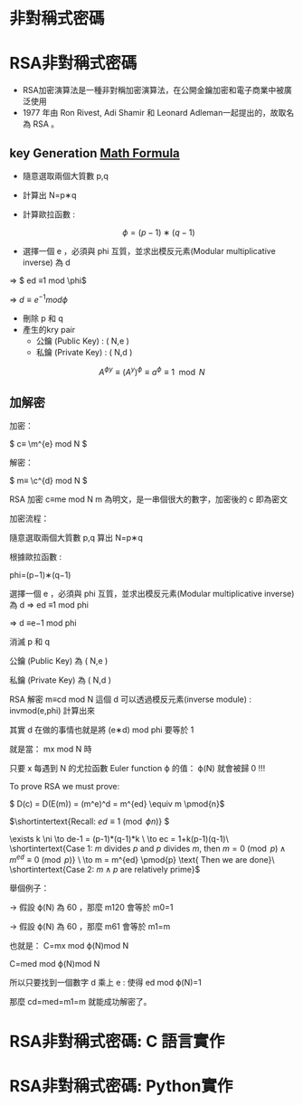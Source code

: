 # 非對稱式密碼

# RSA非對稱式密碼
- RSA加密演算法是一種非對稱加密演算法，在公開金鑰加密和電子商業中被廣泛使用
- 1977 年由 Ron Rivest, Adi Shamir 和 Leonard Adleman一起提出的，故取名為 RSA 。

## key Generation [Math Formula](https://www.luogu.com.cn/article/1gxob6zc)
- 隨意選取兩個大質數 p,q
- 計算出 N=p∗q
- 計算歐拉函數 :

  $$ \phi =(p−1)∗(q−1)$$

- 選擇一個 e ，必須與 phi 互質，並求出模反元素(Modular multiplicative inverse) 為 d

⇒  $ ed ≡1 mod \phi$

⇒  $d ≡e^{−1} mod \phi$

- 刪除  p 和 q
- 產生的kry pair
  - 公鑰 (Public Key) : ( N,e )
  - 私鑰 (Private Key) : ( N,d )

$$
A^{\phi y} \equiv (A^y)^{\phi} 
\equiv a^{\phi} \equiv 1 \mod N
$$

## 加解密

加密：

$ c≡ \m^{e} mod N $

解密：

$ m≡ \c^{d} mod N $


RSA 加密
c≡me mod N
m
 為明文，是一串個很大的數字，加密後的 c
 即為密文

加密流程：

隨意選取兩個大質數 p,q
 算出 N=p∗q

根據歐拉函數 :

phi=(p−1)∗(q−1)

選擇一個 e ，必須與 phi 互質，並求出模反元素(Modular multiplicative inverse) 為 d
⇒ ed ≡1 mod phi

⇒  d ≡e−1 mod phi

消滅 p 和 q

公鑰 (Public Key) 為 ( N,e )

私鑰 (Private Key) 為 ( N,d )


RSA 解密
m≡cd mod N
這個 d
 可以透過模反元素(inverse module) : invmod(e,phi) 計算出來

其實 d
 在做的事情也就是將 (e∗d) mod phi
 要等於 1

就是當： mx mod N
 時

只要 x
 每遇到 N
 的尤拉函數 Euler function ϕ
 的值： ϕ(N)
 就會被歸 0
 !!!


To prove RSA we must prove: 

$ D(c) = D(E(m)) = (m^e)^d = m^{ed} \equiv m \pmod{n}$

$\shortintertext{Recall: $ed \equiv 1 \pmod{\phi{n}}$}  $

\exists k \ni \to de-1 = (p-1)*(q-1)*k \\
\to ec = 1+k(p-1)(q-1)\\
\shortintertext{Case 1: $m$ divides $p$ and $p$ divides $m$, then $m = 0 \pmod{p} \land m^{ed} \equiv 0 \pmod{p}$} \\
\to m = m^{ed} \pmod{p} \text{ Then we are done}\\
\shortintertext{Case 2: $m \land p$ are relatively prime}$

舉個例子：

→
 假設 ϕ(N)
 為 60
，那麼 m120
 會等於 m0=1

→
 假設 ϕ(N)
 為 60
，那麼 m61
 會等於 m1=m


也就是： C=mx mod ϕ(N)mod N

C=med mod ϕ(N)mod N

所以只要找到一個數字 d
 乘上 e
 : 使得 ed mod ϕ(N)=1

那麼 cd=med=m1=m
 就能成功解密了。
# RSA非對稱式密碼: C 語言實作
# RSA非對稱式密碼: Python實作
